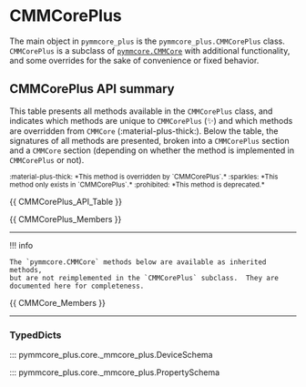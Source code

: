 # CMMCorePlus

The main object in `pymmcore_plus` is the `pymmcore_plus.CMMCorePlus` class.
`CMMCorePlus` is a subclass of
[`pymmcore.CMMCore`](https://github.com/micro-manager/pymmcore) with additional
functionality, and some overrides for the sake of convenience or fixed behavior.

## CMMCorePlus API summary

This table presents all methods available in the `CMMCorePlus` class, and
indicates which methods are unique to `CMMCorePlus` (:sparkles:) and which
methods are overridden from `CMMCore` (:material-plus-thick:).  Below the
table, the signatures of all methods are presented, broken into a
`CMMCorePlus` section and a `CMMCore` section (depending on whether the
method is implemented in `CMMCorePlus` or not).

<small>
:material-plus-thick:  *This method is overridden by `CMMCorePlus`.*  
:sparkles:  *This method only exists in `CMMCorePlus`.*  
:prohibited:  *This method is deprecated.*  
</small>

<!-- These are built dynamically in _hooks.py -->

{{ CMMCorePlus_API_Table }}

{{ CMMCorePlus_Members }}

----------------

!!! info

    The `pymmcore.CMMCore` methods below are available as inherited methods,
    but are not reimplemented in the `CMMCorePlus` subclass.  They are
    documented here for completeness.

{{ CMMCore_Members }}

----------------

### TypedDicts

::: pymmcore_plus.core._mmcore_plus.DeviceSchema

::: pymmcore_plus.core._mmcore_plus.PropertySchema
